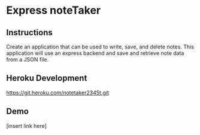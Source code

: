 # Express noteTaker
## Instructions
Create an application that can be used to write, save, and delete notes. This application will use an express backend and save and retrieve note data from a JSON file.
## Heroku Development 
https://git.heroku.com/notetaker2345t.git
## Demo
[insert link here]


